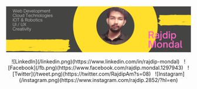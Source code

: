 ![GitHub Banner](/bg.png)
<p align="center">
  ![LinkedIn](/linkedin.png)(https://www.linkedin.com/in/rajdip-mondal)&nbsp;&nbsp;
  ![Facebook](/fb.png)(https://www.facebook.com/rajdip.mondal.1297943)&nbsp;&nbsp;
  ![Twitter](/tweet.png)(https://twitter.com/RajdipAm?s=08)&nbsp;&nbsp;
  ![Instagram](/instagram.png)(https://www.instagram.com/rajdip.2852/?hl=en)
  </p>
  
  
